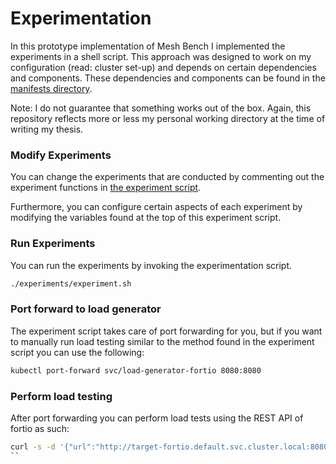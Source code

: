 # Experimentation

In this prototype implementation of Mesh Bench I implemented the experiments in a shell script. This approach was designed to work on my configuration (read: cluster set-up) and depends on certain dependencies and components. These dependencies and components can be found in the [manifests directory](../manifests).

Note: I do not guarantee that something works out of the box. Again, this repository reflects more or less my personal working directory at the time of writing my thesis.


### Modify Experiments

You can change the experiments that are conducted by commenting out the experiment functions in [the experiment script](./experiment.sh).

Furthermore, you can configure certain aspects of each experiment by modifying the variables found at the top of this experiment script.

### Run Experiments

You can run the experiments by invoking the experimentation script.

```sh
./experiments/experiment.sh
```

### Port forward to load generator

The experiment script takes care of port forwarding for you, but if you want to manually run load testing similar to the method found in the experiment script you can use the following:

```sh
kubectl port-forward svc/load-generator-fortio 8080:8080
```

### Perform load testing

After port forwarding you can perform load tests using the REST API of fortio as such:

```sh
curl -s -d '{"url":"http://target-fortio.default.svc.cluster.local:8080", "qps": "-1", "t": "10m", "c": "32"}' "localhost:8080/fortio/rest/run"
``
